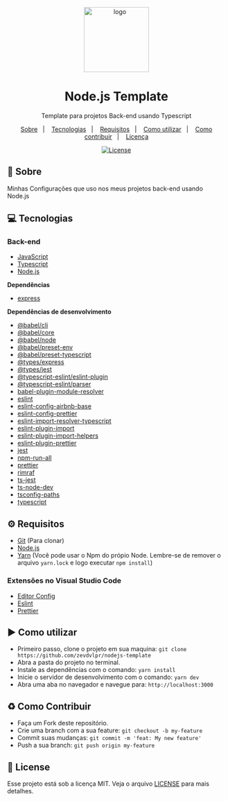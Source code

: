 <div align="center">
  <img src="https://upload.wikimedia.org/wikipedia/commons/thumb/d/d9/Node.js_logo.svg/1200px-Node.js_logo.svg.png" alt="logo" height="150"/>
  <h1>Node.js Template</h1>
  <p>Template para projetos Back-end usando Typescript</p>
  <p>
    <a href="#page_with_curl-sobre">Sobre</a>&nbsp;&nbsp;&nbsp;|&nbsp;&nbsp;&nbsp;
    <a href="#computer-tecnologias">Tecnologias</a>&nbsp;&nbsp;&nbsp;|&nbsp;&nbsp;&nbsp;
    <a href="#gear-requisitos">Requisitos</a>&nbsp;&nbsp;&nbsp;|&nbsp;&nbsp;&nbsp;
    <a href="#arrow_forward-como-cutilizar">Como utilizar</a>&nbsp;&nbsp;&nbsp;|&nbsp;&nbsp;&nbsp;
    <a href="#recycle-como-contribuir">Como contribuir</a>&nbsp;&nbsp;&nbsp;|&nbsp;&nbsp;&nbsp;
    <a href="#customs-license">Licença</a>
  </p>
  <a href="https://github.com/zevdvlpr/nodejs-template/blob/master/LICENSE"><img src="https://img.shields.io/github/license/zevdvlpr/nodejs-template?color=0080ff&label=License&style=flat-square" alt="License"></a>  
</div>

## :page_with_curl: Sobre

Minhas Configurações que uso nos meus projetos back-end usando Node.js

## :computer: Tecnologias

### Back-end

- [JavaScript](https://developer.mozilla.org/pt-BR/docs/Web/JavaScript)
- [Typescript](https://www.typescriptlang.org/)
- [Node.js](https://nodejs.org/en/)

**Dependências**

- [express](https://expressjs.com/)

**Dependências de desenvolvimento**

- [@babel/cli](https://github.com/babel/babel)
- [@babel/core](https://github.com/babel/babel)
- [@babel/node](https://github.com/babel/babel)
- [@babel/preset-env](https://github.com/babel/babel)
- [@babel/preset-typescript](https://github.com/babel/babel)
- [@types/express](https://github.com/types/express)
- [@types/jest](https://github.com/DefinitelyTyped/DefinitelyTyped)
- [@typescript-eslint/eslint-plugin](https://github.com/typescript-eslint/typescript-eslint)
- [@typescript-eslint/parser](https://github.com/typescript-eslint/typescript-eslint)
- [babel-plugin-module-resolver](https://github.com/tleunen/babel-plugin-module-resolver)
- [eslint](https://github.com/eslint/eslint)
- [eslint-config-airbnb-base](https://github.com/airbnb/javascript/tree/master/packages/eslint-config-airbnb-base)
- [eslint-config-prettier](https://github.com/prettier/eslint-config-prettier)
- [eslint-import-resolver-typescript](https://github.com/alexgorbatchev/eslint-import-resolver-typescript)
- [eslint-plugin-import](https://github.com/benmosher/eslint-plugin-import)
- [eslint-plugin-import-helpers](https://github.com/Tibfib/eslint-plugin-import-helpers)
- [eslint-plugin-prettier](https://github.com/prettier/eslint-plugin-prettier)
- [jest](https://github.com/facebook/jest)
- [npm-run-all](https://github.com/mysticatea/npm-run-all)
- [prettier](https://github.com/prettier/prettier)
- [rimraf](https://github.com/isaacs/rimraf)
- [ts-jest](https://github.com/kulshekhar/ts-jest)
- [ts-node-dev](https://github.com/whitecolor/ts-node-dev)
- [tsconfig-paths](https://github.com/dividab/tsconfig-paths)
- [typescript](https://github.com/microsoft/TypeScript)

## :gear: Requisitos

- [Git](https://git-scm.com/) (Para clonar)
- [Node.js](https://node.js.org/)
- [Yarn](https://yarnpkg.com/) (Você pode usar o Npm do própio Node. Lembre-se de remover o arquivo `yarn.lock` e logo executar `npm install`)

### Extensões no Visual Studio Code

- [Editor Config](https://github.com/editorconfig/editorconfig-vscode)
- [Eslint](https://github.com/Microsoft/vscode-eslint)
- [Prettier](https://github.com/prettier/prettier-vscode)

## :arrow_forward: Como utilizar

- Primeiro passo, clone o projeto em sua maquina: `git clone https://github.com/zevdvlpr/nodejs-template`
- Abra a pasta do projeto no terminal.
- Instale as dependências com o comando: `yarn install`
- Inicie o servidor de desenvolvimento com o comando: `yarn dev`
- Abra uma aba no navegador e navegue para: `http://localhost:3000`

## :recycle: Como Contribuir

- Faça um Fork deste repositório.
- Crie uma branch com a sua feature: `git checkout -b my-feature`
- Commit suas mudanças: `git commit -m 'feat: My new feature'`
- Push a sua branch: `git push origin my-feature`

## :customs: License

Esse projeto está sob a licença MIT. Veja o arquivo [LICENSE](https://github.com/zevdvlpr/nodejs-template/tree/master/LICENSE) para mais detalhes.
